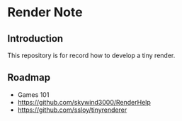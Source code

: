 # Render Note

## Introduction

This repository is for record how to develop a tiny render.

## Roadmap

* Games 101
* https://github.com/skywind3000/RenderHelp
* https://github.com/ssloy/tinyrenderer
